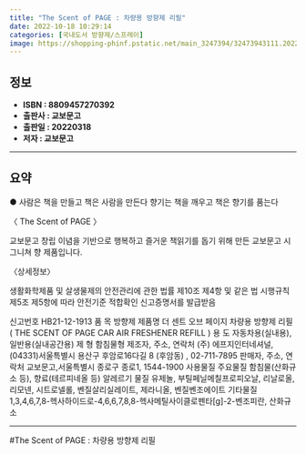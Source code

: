 ```yaml
---
title: "The Scent of PAGE : 차량용 방향제 리필"
date: 2022-10-18 10:29:14
categories: [국내도서 방향제/스프레이]
image: https://shopping-phinf.pstatic.net/main_3247394/32473943111.20220527042346.jpg
---
```


## **정보**

- **ISBN : 8809457270392**
- **출판사 : 교보문고**
- **출판일 : 20220318**
- **저자 : 교보문고**

------



## **요약**

● 사람은 책을 만들고 책은 사람을 만든다
향기는 책을 깨우고 책은 향기를 품는다

〈 The Scent of PAGE 〉

교보문고 창립 이념을 기반으로
행복하고 즐거운 책읽기를 돕기 위해 만든
교보문고 시그니쳐 향 제품입니다.

〈상세정보〉

생활화학제품 및 살생물제의 안전관리에 관한 법률 제10조 제4항 및 같은 법 시행규칙 제5조 제5항에 따라 안전기준 적합확인 신고증명서를 발급받음

신고번호  HB21-12-1913
품 목  방향제
제품명  더 센트 오브 페이지 차량용 방향제 리필
     ( THE SCENT OF PAGE CAR AIR FRESHENER REFILL )
용  도  자동차용(실내용), 일반용(실내공간용)
제  형  함침물형
제조자, 주소, 연락처  (주) 에프지인터네셔널, (04331)서울특별시 용산구 후암로16다길 8 (후암동) , 02-711-7895
판매자, 주소, 연락처  교보문고,서울특별시 종로구 종로1, 1544-1900
사용물질
주요물질  함침물(산화규소 등), 향료(테르피네올 등)
알레르기 물질  유제놀, 부틸페닐메칠프로피오날, 리날로올, 리모넨, 시트로넬롤, 벤질살리실레이트, 제라니올, 벤질벤조에이트
기타물질  1,3,4,6,7,8-헥사하이드로-4,6,6,7,8,8-헥사메틸사이클로펜타[g]-2-벤조피란, 산화규소

------

#The Scent of PAGE : 차량용 방향제 리필


